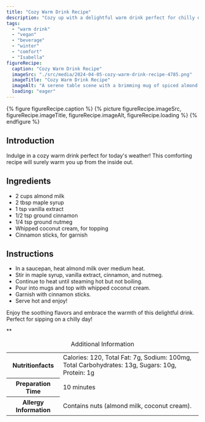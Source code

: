 ```yaml
---
title: "Cozy Warm Drink Recipe"
description: "Cozy up with a delightful warm drink perfect for chilly days. This vegan beverage is a comforting blend of almond milk, maple syrup, and warming spices."
tags:
  - "warm drink"
  - "vegan"
  - "beverage"
  - "winter"
  - "comfort"
  - "Isabella"
figureRecipe: 
  caption: "Cozy Warm Drink Recipe"
  imageSrc: "./src/media/2024-04-05-cozy-warm-drink-recipe-4785.png"
  imageTitle: "Cozy Warm Drink Recipe"
  imageAlt: "A serene table scene with a brimming mug of spiced almond milk topped with coconut cream and a cinnamon stick, exuding warmth and comfort."
  loading: "eager"
---
```


{% figure figureRecipe.caption %}
{% picture figureRecipe.imageSrc, figureRecipe.imageTitle, figureRecipe.imageAlt, figureRecipe.loading %}
{% endfigure %}

## Introduction

Indulge in a cozy warm drink perfect for today's weather! This comforting recipe will surely warm you up from the inside out.

## Ingredients

- 2 cups almond milk
- 2 tbsp maple syrup
- 1 tsp vanilla extract
- 1/2 tsp ground cinnamon
- 1/4 tsp ground nutmeg
- Whipped coconut cream, for topping
- Cinnamon sticks, for garnish

## Instructions

- In a saucepan, heat almond milk over medium heat.
- Stir in maple syrup, vanilla extract, cinnamon, and nutmeg.
- Continue to heat until steaming hot but not boiling.
- Pour into mugs and top with whipped coconut cream.
- Garnish with cinnamon sticks.
- Serve hot and enjoy!

Enjoy the soothing flavors and embrace the warmth of this delightful drink. Perfect for sipping on a chilly day!

**

<table><caption class='sr-only'>Additional Information</caption><tr><th>Nutritionfacts</th><td>Calories: 120, Total Fat: 7g, Sodium: 100mg, Total Carbohydrates: 13g, Sugars: 10g, Protein: 1g&nbsp;</td></tr><tr><th>Preparation Time</th><td>10 minutes&nbsp;</td></tr><tr><th>Allergy Information</th><td>Contains nuts (almond milk, coconut cream).&nbsp;</td></tr></table>

